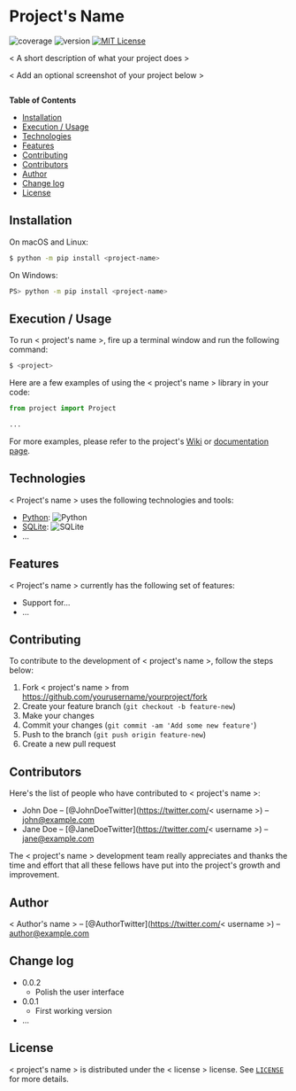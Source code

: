 <!--
This file provides example from Real Python tutorial [Creating Great README Files for Your Python Projects](https://realpython.com/readme-python-project/).
-->

# Project's Name

![coverage](https://img.shields.io/badge/coverage-80%25-yellowgreen)
![version](https://img.shields.io/badge/version-1.2.3-blue)
[![MIT License](https://img.shields.io/badge/License-MIT-green.svg)](https://choosealicense.com/licenses/mit/)

< A short description of what your project does >

< Add an optional screenshot of your project below >

![]()

**Table of Contents**

- [Installation](#installation)
- [Execution / Usage](#execution--usage)
- [Technologies](#technologies)
- [Features](#features)
- [Contributing](#contributing)
- [Contributors](#contributors)
- [Author](#author)
- [Change log](#change-log)
- [License](#license)

## Installation

On macOS and Linux:

```sh
$ python -m pip install <project-name>
```

On Windows:

```sh
PS> python -m pip install <project-name>
```

## Execution / Usage

To run < project's name >, fire up a terminal window and run the following command:

```sh
$ <project>
```

Here are a few examples of using the < project's name > library in your code:

```python
from project import Project

...
```

For more examples, please refer to the project's [Wiki](wiki) or [documentation page](docs).

## Technologies

< Project's name > uses the following technologies and tools:

- [Python](https://www.python.org/): ![Python](https://img.shields.io/badge/python-3670A0?style=for-the-badge&logo=python&logoColor=ffdd54)
- [SQLite](https://sqlite.org/): ![SQLite](https://img.shields.io/badge/sqlite-%2307405e.svg?style=for-the-badge&logo=sqlite&logoColor=white)
- ...

## Features

< Project's name > currently has the following set of features:

- Support for...
- ...

## Contributing

To contribute to the development of < project's name >, follow the steps below:

1. Fork < project's name > from <https://github.com/yourusername/yourproject/fork>
2. Create your feature branch (`git checkout -b feature-new`)
3. Make your changes
4. Commit your changes (`git commit -am 'Add some new feature'`)
5. Push to the branch (`git push origin feature-new`)
6. Create a new pull request

## Contributors

Here's the list of people who have contributed to < project's name >:

- John Doe – [@JohnDoeTwitter](https://twitter.com/< username >) – john@example.com
- Jane Doe – [@JaneDoeTwitter](https://twitter.com/< username >) – jane@example.com

The < project's name > development team really appreciates and thanks the time and effort that all these fellows have put into the project's growth and improvement.

## Author

< Author's name > – [@AuthorTwitter](https://twitter.com/< username >) – author@example.com

## Change log

- 0.0.2
    - Polish the user interface
- 0.0.1
    * First working version
- ...

## License

< project's name > is distributed under the < license > license. See [`LICENSE`](LICENSE.md) for more details.
